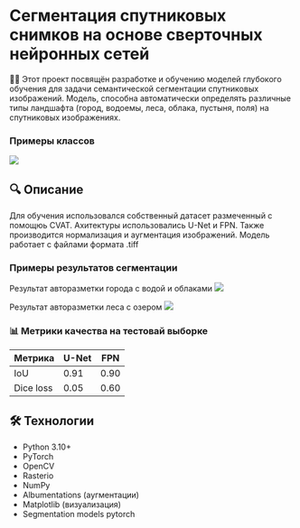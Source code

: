 # Сегментация спутниковых снимков на основе сверточных нейронных сетей

📡🧠 Этот проект посвящён разработке и обучению моделей глубокого обучения для задачи семантической сегментации спутниковых изображений. Модель, способна автоматически определять различные типы ландшафта (город, водоемы, леса, облака, пустыня, поля) на спутниковых изображениях. 

### Примеры классов
<img src="dump/class.png"/>

## 🔍 Описание
Для обучения использовался собственный датасет размеченный с помощюь CVAT. Ахитектуры использовались U-Net и FPN. Также производится нормализация и аугментация изображений. Модель работает с файлами формата .tiff

### Примеры результатов сегментации

Результат авторазметки города с водой и облаками
<img src="dump/wat.png"/>

Результат авторазметки леса с озером
<img src="dump/tree.png"/>

### 📊 Метрики качества на тестовай выборке

| Метрика |  U-Net   |    FPN   
|---------|----------|----------
| IoU     | 0.91     | 0.90
|Dice loss| 0.05     | 0.60


## 🛠️ Технологии

- Python 3.10+
- PyTorch
- OpenCV
- Rasterio
- NumPy
- Albumentations (аугментации)
- Matplotlib (визуализация)
- Segmentation models pytorch



